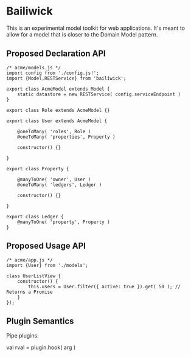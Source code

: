 # Bailiwick

This is an experimental model toolkit for web applications. It's 
meant to allow for a model that is closer to the Domain Model
pattern.


## Proposed Declaration API


    /* acme/models.js */
    import config from './config.js!';
    import {Model,RESTService} from 'bailiwick';

    export class AcmeModel extends Model {
        static datastore = new RESTService( config.serviceEndpoint )
    }

	export class Role extends AcmeModel {}

    export class User extends AcmeModel {
	
		@oneToMany( 'roles', Role )
		@oneToMany( 'properties', Property )

		constructor() {}
	
	}

	export class Property {
	
		@manyToOne( 'owner', User )
		@oneToMany( 'ledgers', Ledger )

		constructor() {}
	
	}

	export class Ledger {
		@manyToOne( 'property', Property )
	}


## Proposed Usage API

    /* acme/app.js */
    import {User} from './models';
    
    class UserListView {
        constructor() {
            this.users = User.filter({ active: true }).get( 50 ); // Returns a Promise
        }
    });



## Plugin Semantics

Pipe plugins:

val rval = plugin.hook( arg )


